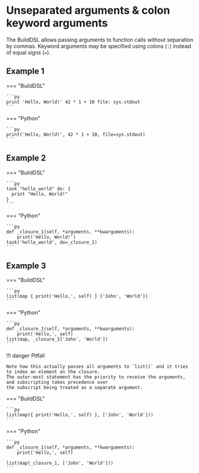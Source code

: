 # Unseparated arguments & colon keyword arguments

The BuildDSL allows passing arguments to function calls without separation by commas.
Keyword arguments may be specified using colons (`:`) instead of equal signs (`=`).

## Example 1

=== "BuildDSL"

    ```py
    print 'Hello, World!' 42 * 1 + 10 file: sys.stdout
    ```

=== "Python"

    ```py
    print('Hello, World!', 42 * 1 + 10, file=sys.stdout)
    ```

## Example 2

=== "BuildDSL"

    ```py
    task "hello_world" do: {
      print "Hello, World!"
    }
    ```

=== "Python"

    ```py
    def _closure_1(self, *arguments, **kwarguments):
        print('Hello, World!')
    task('hello_world', do=_closure_1)
    ```

## Example 3

=== "BuildDSL"

    ```py
    list(map { print('Hello,', self) } ['John', 'World'])
    ```

=== "Python"

    ```py
    def _closure_1(self, *arguments, **kwarguments):
        print('Hello,', self)
    list(map, _closure_1['John', 'World'])
    ```

!!! danger Pitfall

    Note how this actually passes all arguments to `list()` and it tries to index an element on the closure.
    The outer-most statement has the priority to receive the arguments, and subscripting takes precedence over
    the subscript being treated as a separate argument.

=== "BuildDSL"

    ```py
    list(map({ print('Hello,', self) }, ['John', 'World']))
    ```

=== "Python"

    ```py
    def _closure_1(self, *arguments, **kwarguments):
        print('Hello,', self)

    list(map(_closure_1, ['John', 'World']))
    ```

